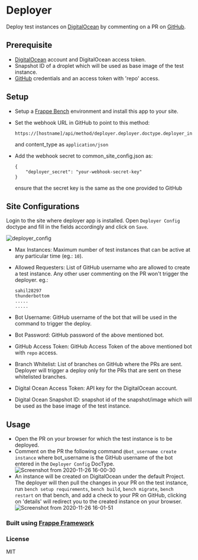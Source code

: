 # Deployer

Deploy test instances on [DigitalOcean](https://www.digitalocean.com) by commenting on a PR on [GitHub](https://github.com). 


## Prerequisite
- [DigitalOcean](https://www.digitalocean.com) account and DigitalOcean access token.
- Snapshot ID of a droplet which will be used as base image of the test instance.
- [GitHub](https://github.com) credentials and an  access token with 'repo' access.


## Setup

- Setup a [Frappe Bench](https://github.com/frappe/bench) environment and install this app to your site.

- Set the webhook URL in GitHub to point to this method:
    ```
    https://[hostname]/api/method/deployer.deployer.doctype.deployer_instance.deploy_handler.handle_event
    ```
    and content_type as ```application/json```

- Add the webhook secret to common_site_config.json as:
    ```
    {
        "deployer_secret": "your-webhook-secret-key"
    }
    ```
    ensure that the secret key is the same as the one provided to GitHub


## Site Configurations
Login to the site where deployer app is installed.
Open `Deployer Config` doctype and fill in the fields accordingly and click on `Save`.

![deployer_config](https://user-images.githubusercontent.com/37302950/100335406-f98c8f00-2ffa-11eb-808d-a3087a958e51.png)

- Max Instances: Maximum number of test instances that can be active at any particular time (eg.: `10`).

- Allowed Requesters: List of GitHub username who are allowed to create a test instance. Any other user commenting on the PR won't trigger the deployer.
eg.: 
    ```
    sahil28297
    thunderbottom
    .....
    .....
    ```

- Bot Username: GitHub username of the bot that will be used in the command to trigger the deploy.

- Bot Password: GitHub password of the above mentioned bot.

- GitHub Access Token: GitHub Access Token of the above mentioned bot with `repo` access.

- Branch Whitelist: List of branches on GitHub where the PRs are sent. Deployer will trigger a deploy only for the PRs that are sent on these whitelisted branches.

- Digital Ocean Access Token: API key for the DigitalOcean account.

- Digital Ocean Snapshot ID: snapshot id of the snapshot/image which will be used as the base image of the test instance.

## Usage
- Open the PR on your browser for which the test instance is to be deployed.
- Comment on the PR the following command ```@bot_username create instance``` where bot_username is the GitHub username of the bot entered in the `Deployer Config` DocType.
    ![Screenshot from 2020-11-26 16-00-30](https://user-images.githubusercontent.com/37302950/100339981-8d148e80-3000-11eb-8049-4afb5ed271dd.png)
- An instance will be created on DigitalOcean under the default Project. The deployer will then pull the changes in your PR on the test instance, run `bench setup requirements`, `bench build`, `bench migrate`, `bench restart` on that bench, and add a check to your PR on GitHub, clicking on 'details' will redirect you to the created instance on your browser.
    ![Screenshot from 2020-11-26 16-01-51](https://user-images.githubusercontent.com/37302950/100340968-f3e67780-3001-11eb-97e0-8b80dc415b85.png)


### Built using [Frappe Framework](https://frappeframework.com)

### License

MIT